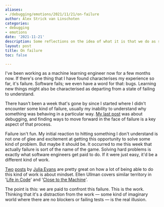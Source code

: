 ```yaml
---
aliases:
- /debugging/emotions/2021/11/21/on-failure
author: Alex Strick van Linschoten
categories:
- debugging
- emotions
date: '2021-11-21'
description: Some reflections on the idea of what it is that we do as software engineers.
layout: post
title: On failure
toc: false

---
```


I've been working as a machine learning engineer now for a few months now. If there's one thing that I have found characterises my experience so far, it's failure. Software fails; we even have a word for that: bugs. Learning new things might also be characterised as departing from a state of failing to understand.

There hasn't been a week that's gone by since I started where I didn't encounter some kind of failure, usually my inability to understand why something was behaving in a particular way. [My last post](https://mlops.systems/debugging/2021/10/25/debugging.html) was about debugging, and finding ways to move forward in the face of failure is a key aspect of that process.

Failure isn't fun. My initial reaction to hitting something I don't understand is not one of glee and excitement at getting this opportunity to solve some kind of problem. But maybe it should be. It occurred to me this week that actually failure is sort of the name of the game. Solving hard problems is exactly what software engineers get paid to do. If it were just easy, it'd be a different kind of work.

[Two](https://jvns.ca/blog/debugging-attitude-matters/) [posts](https://jvns.ca/blog/2015/11/22/how-i-got-better-at-debugging/) by [Julia Evans](https://jvns.ca/blog/) are pretty great on how a lot of being able to do this kind of work is about mindset. Ellen Ullman covers similar territory in '[Life in Code](https://www.amazon.com/gp/product/B01N4P12XJ/ref=dbs_a_def_rwt_bibl_vppi_i0?tag=soumet-20)' and '[Close to the Machine](https://www.amazon.com/gp/product/B007FU83DY/ref=dbs_a_def_rwt_bibl_vppi_i1?tag=soumet-20)'.

The point is this: we are paid to confront this failure. This is the work. Thinking that it's a distraction from the work — some kind of imaginary world where there are no blockers or failing tests — is the real illusion.
